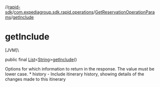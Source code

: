 //[rapid-sdk](../../../index.md)/[com.expediagroup.sdk.rapid.operations](../index.md)/[GetReservationOperationParams](index.md)/[getInclude](get-include.md)

# getInclude

[JVM]\

public final [List](https://docs.oracle.com/javase/8/docs/api/java/util/List.html)&lt;[String](https://docs.oracle.com/javase/8/docs/api/java/lang/String.html)&gt;[getInclude](get-include.md)()

Options for which information to return in the response. The value must be lower case.   * history - Include itinerary history, showing details of the changes made to this itinerary
